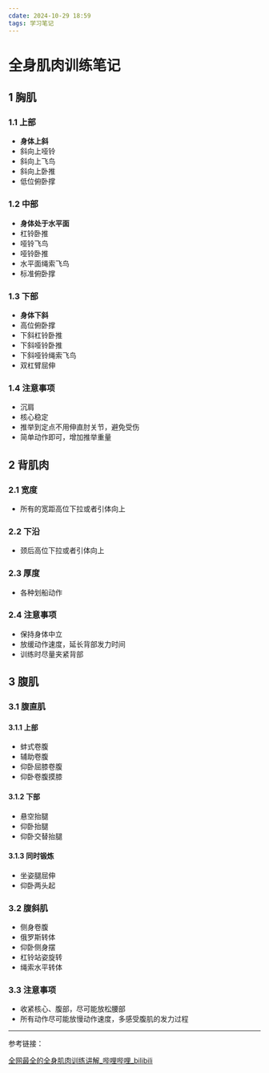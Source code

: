 ```yaml
---
cdate: 2024-10-29 18:59
tags: 学习笔记 
---
```


# 全身肌肉训练笔记

## 1 胸肌

### 1.1 上部

- **身体上斜**
- 斜向上哑铃
- 斜向上飞鸟
- 斜向上卧推
- 低位俯卧撑

### 1.2 中部

- **身体处于水平面**
- 杠铃卧推
- 哑铃飞鸟
- 哑铃卧推
- 水平面绳索飞鸟
- 标准俯卧撑

### 1.3 下部

- **身体下斜**
- 高位俯卧撑
- 下斜杠铃卧推
- 下斜哑铃卧推
- 下斜哑铃绳索飞鸟
- 双杠臂屈伸

### 1.4 注意事项

- 沉肩
- 核心稳定
- 推举到定点不用伸直肘关节，避免受伤
- 简单动作即可，增加推举重量

## 2 背肌肉

### 2.1 宽度

- 所有的宽距高位下拉或者引体向上

### 2.2 下沿

- 颈后高位下拉或者引体向上

### 2.3 厚度

- 各种划船动作

### 2.4 注意事项

- 保持身体中立
- 放缓动作速度，延长背部发力时间
- 训练时尽量夹紧背部

## 3 腹肌

### 3.1 腹直肌

#### 3.1.1 上部

- 蚌式卷腹
- 辅助卷腹
- 仰卧屈膝卷腹
- 仰卧卷腹摸膝

#### 3.1.2 下部

- 悬空抬腿
- 仰卧抬腿
- 仰卧交替抬腿

#### 3.1.3 同时锻炼

- 坐姿腿屈伸
- 仰卧两头起

### 3.2 腹斜肌

- 侧身卷腹
- 俄罗斯转体
- 仰卧侧身摆
- 杠铃站姿旋转
- 绳索水平转体

### 3.3 注意事项

- 收紧核心、腹部，尽可能放松腰部
- 所有动作尽可能放慢动作速度，多感受腹肌的发力过程

---

参考链接：

[全网最全的全身肌肉训练讲解_哔哩哔哩_bilibili](https://www.bilibili.com/video/BV1344y1e7ur/?spm_id_from=333.337.search-card.all.click&vd_source=028202a94fa5d8ef90ee83b8f049c8f8)